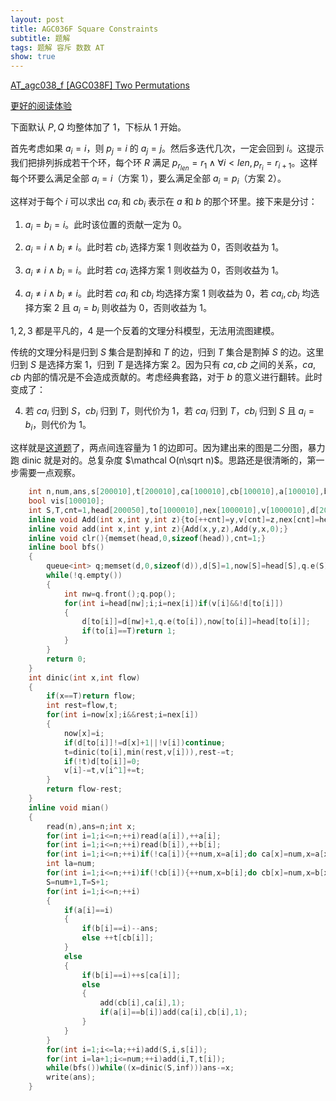 ```yaml
---
layout: post
title: AGC036F Square Constraints
subtitle: 题解
tags: 题解 容斥 数数 AT
show: true
---
```


[AT_agc038_f [AGC038F] Two Permutations](https://www.luogu.com.cn/problem/AT_agc038_f)

[更好的阅读体验](https://www.cnblogs.com/WrongAnswer90-home/p/18083524)

下面默认 $P,Q$ 均整体加了 $1$，下标从 $1$ 开始。

首先考虑如果 $a_i=i$，则 $p_j=i$ 的 $a_j=j$。然后多迭代几次，一定会回到 $i$。这提示我们把排列拆成若干个环，每个环 $R$ 满足 $p_{r_{len}}=r_1\wedge\forall i<len,p_{r_i}=r_{i+1}$。这样每个环要么满足全部 $a_i=i$（方案 $1$），要么满足全部 $a_i=p_i$（方案 $2$）。

这样对于每个 $i$ 可以求出 $ca_i$ 和 $cb_i$ 表示在 $a$ 和 $b$ 的那个环里。接下来是分讨：

1. $a_i=b_i=i$。此时该位置的贡献一定为 $0$。

2. $a_i=i\wedge b_i\ne i$。此时若 $cb_i$ 选择方案 $1$ 则收益为 $0$，否则收益为 $1$。

3. $a_i\ne i\wedge b_i=i$。此时若 $ca_i$ 选择方案 $1$ 则收益为 $0$，否则收益为 $1$。

4. $a_i\ne i\wedge b_i\ne i$。此时若 $ca_i$ 和 $cb_i$ 均选择方案 $1$ 则收益为 $0$，若 $ca_i,cb_i$ 均选择方案 $2$ 且 $a_i=b_i$ 则收益为 $0$，否则收益为 $1$。

$1,2,3$ 都是平凡的，$4$ 是一个反着的文理分科模型，无法用流图建模。

传统的文理分科是归到 $S$ 集合是割掉和 $T$ 的边，归到 $T$ 集合是割掉 $S$ 的边。这里归到 $S$ 是选择方案 $1$，归到 $T$ 是选择方案 $2$。因为只有 $ca,cb$ 之间的关系，$ca,cb$ 内部的情况是不会造成贡献的。考虑经典套路，对于 $b$ 的意义进行翻转。此时变成了：

4. 若 $ca_i$ 归到 $S$，$cb_i$ 归到 $T$，则代价为 $1$，若 $ca_i$ 归到 $T$，$cb_i$ 归到 $S$ 且 $a_i=b_i$，则代价为 $1$。

这样就是[这道题](https://www.luogu.com.cn/problem/P2057)了，两点间连容量为 $1$ 的边即可。因为建出来的图是二分图，暴力跑 dinic 就是对的。总复杂度 $\mathcal O(n\sqrt n)$。思路还是很清晰的，第一步需要一点观察。

```cpp
	int n,num,ans,s[200010],t[200010],ca[100010],cb[100010],a[100010],b[100010];
	bool vis[100010];
	int S,T,cnt=1,head[200050],to[1000010],nex[1000010],v[1000010],d[200050],now[200050];
	inline void Add(int x,int y,int z){to[++cnt]=y,v[cnt]=z,nex[cnt]=head[x],head[x]=cnt;}
	inline void add(int x,int y,int z){Add(x,y,z),Add(y,x,0);}
	inline void clr(){memset(head,0,sizeof(head)),cnt=1;}
	inline bool bfs()
	{
		queue<int> q;memset(d,0,sizeof(d)),d[S]=1,now[S]=head[S],q.e(S);
		while(!q.empty())
		{
			int nw=q.front();q.pop();
			for(int i=head[nw];i;i=nex[i])if(v[i]&&!d[to[i]])
			{
				d[to[i]]=d[nw]+1,q.e(to[i]),now[to[i]]=head[to[i]];
				if(to[i]==T)return 1;
			}
		}
		return 0;
	}
	int dinic(int x,int flow)
	{
		if(x==T)return flow;
		int rest=flow,t;
		for(int i=now[x];i&&rest;i=nex[i])
		{
			now[x]=i;
			if(d[to[i]]!=d[x]+1||!v[i])continue;
			t=dinic(to[i],min(rest,v[i])),rest-=t;
			if(!t)d[to[i]]=0;
			v[i]-=t,v[i^1]+=t;
		}
		return flow-rest;
	}
	inline void mian()
	{
		read(n),ans=n;int x;
		for(int i=1;i<=n;++i)read(a[i]),++a[i];
		for(int i=1;i<=n;++i)read(b[i]),++b[i];
		for(int i=1;i<=n;++i)if(!ca[i]){++num,x=a[i];do ca[x]=num,x=a[x];while(!ca[x]);}
		int la=num;
		for(int i=1;i<=n;++i)if(!cb[i]){++num,x=b[i];do cb[x]=num,x=b[x];while(!cb[x]);}
		S=num+1,T=S+1;
		for(int i=1;i<=n;++i)
		{
			if(a[i]==i)
			{
				if(b[i]==i)--ans;
				else ++t[cb[i]];
			}
			else
			{
				if(b[i]==i)++s[ca[i]];
				else
				{
					add(cb[i],ca[i],1);
					if(a[i]==b[i])add(ca[i],cb[i],1);
				}
			}
		}
		for(int i=1;i<=la;++i)add(S,i,s[i]);
		for(int i=la+1;i<=num;++i)add(i,T,t[i]);
		while(bfs())while((x=dinic(S,inf)))ans-=x;
		write(ans);
	}
```